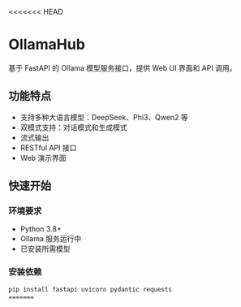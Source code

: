 <<<<<<< HEAD
# OllamaHub

基于 FastAPI 的 Ollama 模型服务接口，提供 Web UI 界面和 API 调用。

## 功能特点

- 支持多种大语言模型：DeepSeek、Phi3、Qwen2 等
- 双模式支持：对话模式和生成模式
- 流式输出
- RESTful API 接口
- Web 演示界面

## 快速开始

### 环境要求

- Python 3.8+
- Ollama 服务运行中
- 已安装所需模型

### 安装依赖

```bash
pip install fastapi uvicorn pydantic requests
=======
